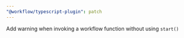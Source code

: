 ```yaml
---
"@workflow/typescript-plugin": patch
---
```


Add warning when invoking a workflow function without using `start()`
